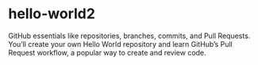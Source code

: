 # hello-world2
GitHub essentials like repositories, branches, commits, and Pull Requests. You’ll create your own Hello World repository and learn GitHub’s Pull Request workflow, a popular way to create and review code.
